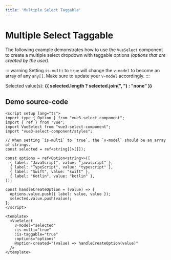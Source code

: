 ```yaml
---
title: 'Multiple Select Taggable'
---
```


# Multiple Select Taggable

The following example demonstrates how to use the `VueSelect` component to create a multiple select dropdown with taggable options _(options that are created by the user)_.

::: warning
Setting `is-multi` to `true` will change the `v-model` to become an array of any `any[]`. Make sure to update your `v-model` accordingly.
:::

<script setup>
import { ref } from "vue";

import VueSelect from "../../src";


const selected = ref([]);

const options = ref([
  { label: "JavaScript", value: "javascript" },
  { label: "TypeScript", value: "typescript" },
  { label: "Swift", value: "swift" },
  { label: "Kotlin", value: "kotlin" },
]);

const handleCreateOption = (value) => {
  options.value.push({ label: value, value });
  selected.value.push(value);
};
</script>

<ClientOnly>
  <VueSelect
    v-model="selected"
    :is-multi="true"
    :is-taggable="true"
    :options="options"
    @option-created="(value) => handleCreateOption(value)"
  />
</ClientOnly>

Selected value(s): **{{ selected.length ? selected.join(", ") : "none" }}**

## Demo source-code

```vue
<script setup lang="ts">
import type { Option } from "vue3-select-component";
import { ref } from "vue";
import VueSelect from "vue3-select-component";
import "vue3-select-component/styles";

// When setting `is-multi` to `true`, the `v-model` should be an array of strings.
const selected = ref<string[]>([]);

const options = ref<Option<string>>([
  { label: "JavaScript", value: "javascript" },
  { label: "TypeScript", value: "typescript" },
  { label: "Swift", value: "swift" },
  { label: "Kotlin", value: "kotlin" },
]);

const handleCreateOption = (value) => {
  options.value.push({ label: value, value });
  selected.value.push(value);
};
</script>

<template>
  <VueSelect
    v-model="selected"
    :is-multi="true"
    :is-taggable="true"
    :options="options"
    @option-created="(value) => handleCreateOption(value)"
  />
</template>
```
